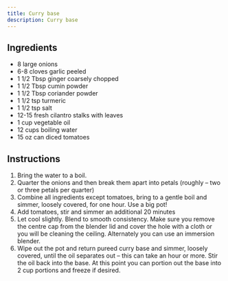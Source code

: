 ```yaml
---
title: Curry base
description: Curry base
---
```


## Ingredients
* 8 large onions
* 6-8 cloves garlic peeled
* 1 1/2 Tbsp ginger coarsely chopped
* 1 1/2 Tbsp cumin powder
* 1 1/2 Tbsp coriander powder
* 1 1/2 tsp turmeric
* 1 1/2 tsp salt
* 12-15 fresh cilantro stalks with leaves
* 1 cup vegetable oil
* 12 cups boiling water
* 15 oz can diced tomatoes

## Instructions

1. Bring the water to a boil.
1. Quarter the onions and then break them apart into petals (roughly – two or three petals per quarter)
1. Combine all ingredients except tomatoes, bring to a gentle boil and simmer, loosely covered, for one hour. Use a big pot!
1. Add tomatoes, stir and simmer an additional 20 minutes
1. Let cool slightly. Blend to smooth consistency. Make sure you remove the centre cap from the blender lid and cover the hole with a cloth or you will be cleaning the ceiling. Alternately you can use an immersion blender.
1. Wipe out the pot and return pureed curry base and simmer, loosely covered, until the oil separates out – this can take an hour or more. Stir the oil back into the base. At this point you can portion out the base into 2 cup portions and freeze if desired.
